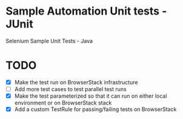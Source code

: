 # Sample Automation Unit tests - JUnit 
Selenium Sample Unit Tests - Java

# TODO
 - [X] Make the test run on BrowserStack infrastructure
 - [ ] Add more test cases to test parallel test runs
 - [X] Make the test parameterized so that it can run on either local environment or on BrowserStack stack
 - [X] Add a custom TestRule for passing/failing tests on BrowserStack   
